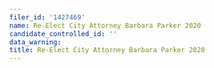 ```yaml
---
filer_id: '1427469'
name: Re-Elect City Attorney Barbara Parker 2020
candidate_controlled_id: ''
data_warning:
title: Re-Elect City Attorney Barbara Parker 2020
---
```

